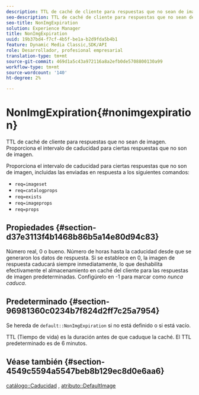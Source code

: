 ```yaml
---
description: TTL de caché de cliente para respuestas que no sean de imagen. Proporciona el intervalo de caducidad para ciertas respuestas que no son de imagen.
seo-description: TTL de caché de cliente para respuestas que no sean de imagen. Proporciona el intervalo de caducidad para ciertas respuestas que no son de imagen.
seo-title: NonImgExpiration
solution: Experience Manager
title: NonImgExpiration
uuid: 19b37bd4-f7cf-4b5f-be1a-b2d9fda5b4b1
feature: Dynamic Media Classic,SDK/API
role: Desarrollador, profesional empresarial
translation-type: tm+mt
source-git-commit: 469d1a5c43a972116a8a2efb0de5708800130a99
workflow-type: tm+mt
source-wordcount: '140'
ht-degree: 2%

---
```



# NonImgExpiration{#nonimgexpiration}

TTL de caché de cliente para respuestas que no sean de imagen. Proporciona el intervalo de caducidad para ciertas respuestas que no son de imagen.

Proporciona el intervalo de caducidad para ciertas respuestas que no son de imagen, incluidas las enviadas en respuesta a los siguientes comandos:

* `req=imageset`
* `req=catalogprops`
* `req=exists`
* `req=imageprops`
* `req=props`

## Propiedades {#section-d37e3113f4b1468b86b5a14e80d94c83}

Número real, 0 o bueno. Número de horas hasta la caducidad desde que se generaron los datos de respuesta. Si se establece en 0, la imagen de respuesta caducará siempre inmediatamente, lo que deshabilita efectivamente el almacenamiento en caché del cliente para las respuestas de imagen predeterminadas. Configúrelo en -1 para marcar como *nunca caduca*.

## Predeterminado {#section-96981360c0234b7f824d2ff7c25a7954}

Se hereda de `default::NonImgExpiration` si no está definido o si está vacío.

TTL (Tiempo de vida) es la duración antes de que caduque la caché. El TTL predeterminado es de 6 minutos.

## Véase también {#section-4549c5594a5547beb8b129ec8d0e6aa6}

[catálogo::Caducidad](../../../../../is-api/image-catalog/image-serving-api-ref/c-image-catalog-reference/c-image-svg-data-reference/c-image-data-reference/r-expiration-cat.md#reference-a7afd668ecbb4d2da65d86259aa6a28a) ,  [atributo::DefaultImage](../../../../../is-api/image-catalog/image-serving-api-ref/c-image-catalog-reference/c-attributes-reference/r-is-cat-defaultimage.md#reference-8e9900e129f54ed68462a3c2fc3bc433)
